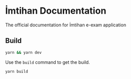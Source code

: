 # İmtihan Documentation
The official documentation for İmtihan e-exam application

## Build
```sh
yarn && yarn dev
```

Use the `build` command to get the build.
```sh
yarn build
```
